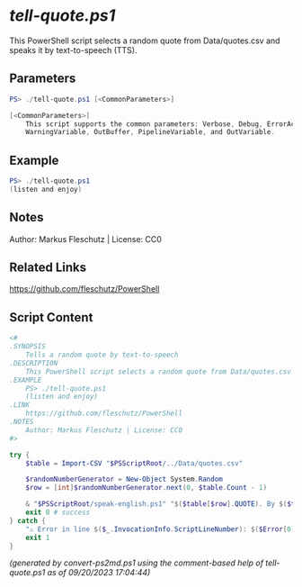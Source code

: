 *tell-quote.ps1*
================

This PowerShell script selects a random quote from Data/quotes.csv and speaks it by text-to-speech (TTS).

Parameters
----------
```powershell
PS> ./tell-quote.ps1 [<CommonParameters>]

[<CommonParameters>]
    This script supports the common parameters: Verbose, Debug, ErrorAction, ErrorVariable, WarningAction, 
    WarningVariable, OutBuffer, PipelineVariable, and OutVariable.
```

Example
-------
```powershell
PS> ./tell-quote.ps1
(listen and enjoy)

```

Notes
-----
Author: Markus Fleschutz | License: CC0

Related Links
-------------
https://github.com/fleschutz/PowerShell

Script Content
--------------
```powershell
<#
.SYNOPSIS
	Tells a random quote by text-to-speech
.DESCRIPTION
	This PowerShell script selects a random quote from Data/quotes.csv and speaks it by text-to-speech (TTS).
.EXAMPLE
	PS> ./tell-quote.ps1
	(listen and enjoy)
.LINK
	https://github.com/fleschutz/PowerShell
.NOTES
	Author: Markus Fleschutz | License: CC0
#>

try {
	$table = Import-CSV "$PSScriptRoot/../Data/quotes.csv"

	$randomNumberGenerator = New-Object System.Random
	$row = [int]$randomNumberGenerator.next(0, $table.Count - 1)

	& "$PSScriptRoot/speak-english.ps1" "$($table[$row].QUOTE). By $($table[$row].AUTHOR)."
	exit 0 # success
} catch {
	"⚠️ Error in line $($_.InvocationInfo.ScriptLineNumber): $($Error[0])"
	exit 1
}
```

*(generated by convert-ps2md.ps1 using the comment-based help of tell-quote.ps1 as of 09/20/2023 17:04:44)*
